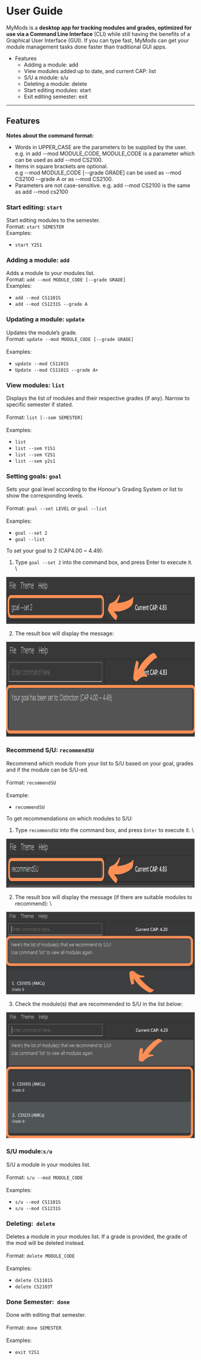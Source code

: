 # User Guide

MyMods is a **desktop app for tracking modules and grades, optimized for use via a Command Line Interface** (CLI) while still having the benefits of a Graphical User Interface (GUI). If you can type fast, MyMods can get your module management tasks done faster than traditional GUI apps.



*   Features
    *   Adding a module: add
    *   View modules added up to date, and current CAP: list
    *   S/U a module: s/u
    *   Deleting a module: delete
    *   Start editing modules: start
    *   Exit editing semester: exit



---


## Features

**Notes about the command format:**

*   Words in UPPER_CASE are the parameters to be supplied by the user. \
e.g. in add --mod MODULE_CODE, MODULE_CODE is a parameter which can be used as add --mod CS2100.
*   Items in square brackets are optional. \
e.g --mod MODULE_CODE [--grade GRADE] can be used as --mod CS2100 --grade A or as --mod CS2100.
*   Parameters are not case-sensitive. e.g. add --mod CS2100 is the same as add --mod cs2100

### Start editing: `start`
Start editing modules to the semester.
\
Format: `start SEMESTER`
\
Examples:
*   `start Y2S1`

### Adding a module: `add`
Adds a module to your modules list.
\
Format: `add --mod MODULE_CODE [--grade GRADE]`
\
Examples:
*   `add --mod CS1101S`
*   `add --mod CS1231S --grade A`

### Updating a module: `update`
Updates the module’s grade.
\
Format: `update --mod MODULE_CODE [--grade GRADE]` \
\
Examples:
*   `update --mod CS1101S`
*   `Update --mod CS1101S --grade A+`


### View modules: `list`
Displays the list of modules and their respective grades (if any). Narrow to specific semester if stated. \
 \
Format: `list [--sem SEMESTER]` \
 \
Examples:
*   `list`
*   `list --sem Y1S1`
*   `list --sem Y2S1 `
*   `list --sem y2s1 `

### Setting goals: `goal`
Sets your goal level according to the Honour's Grading System or list to show the corresponding levels. \
 \
Format: `goal --set LEVEL` or `goal --list` \
 \
Examples:
*   `goal --set 2`
*   `goal --list`



To set your goal to 2 (CAP4.00 ~ 4.49):

1. Type `goal --set 2` into the command box,  and press Enter to execute it. \
<img src="images/UG SS/2.6 Set Goals 1.png" width="989px" height="125px">

2. The result box will display the message: 
<img src="images/UG SS/2.6 Set Goals 2.png" width="989px" height="253px">


### Recommend S/U: `recommendSU`
Recommend which module from your list to S/U based on your goal, grades and if the module can be S/U-ed. \
 \
Format: `recommendSU` \
 \
Example:
*   `recommendSU`


To get recommendations on which modules to S/U:
1. Type `recommendSU` into the command box, and press `Enter` to execute it. \
<img src="images/UG SS/2.7 Recommend SU 1.png" width="993px" height="131px">

2. The result box will display the message (if there are suitable modules to recommend): \
<img src="images/UG SS/2.7 Recommend SU 2.png" width="595px" height="220px">

3. Check the module(s) that are recommended to S/U in the list below:
<img src="images/UG SS/2.7 Recommend SU 3.png" width="595px" height="336px">


### S/U module:` s/u `
S/U a module in your modules list. \
 \
Format: `s/u --mod MODULE_CODE` \
 \
Examples:` `
*   `s/u --mod CS1101S`
*   `s/u --mod CS1231S`


### Deleting:` delete`
Deletes a module in your modules list. If a grade is provided, the grade of the mod will be deleted instead. \
 \
Format: `delete MODULE_CODE` \
 \
Examples:
*   `delete CS1101S`
*   `delete CS2103T`


### Done Semester:` done`
Done with editing that semester. \
 \
Format: `done SEMESTER` \
 \
Examples:
*   `exit Y2S1`
